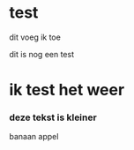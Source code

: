# test

dit voeg ik toe

dit is nog een test
# ik test het weer
### deze tekst is kleiner
   banaan
   appel